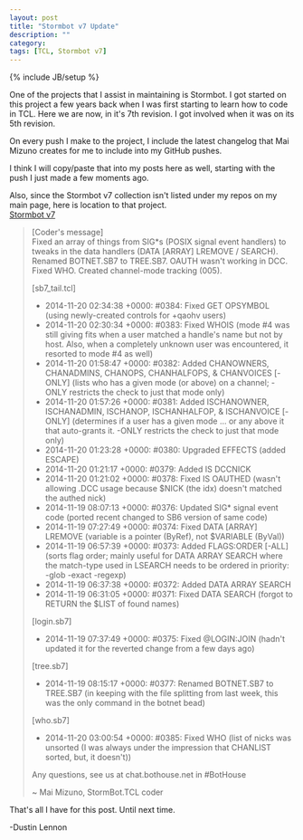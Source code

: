 ```yaml
---
layout: post
title: "Stormbot v7 Update"
description: ""
category: 
tags: [TCL, Stormbot v7]
---
```

{% include JB/setup %}

One of the projects that I assist in maintaining is Stormbot. I got started on this project a few years back when I was first
starting to learn how to code in TCL. Here we are now, in it's 7th revision. I got involved when it was on its 5th revision.

On every push I make to the project, I include the latest changelog that Mai Mizuno creates for me to include into my GitHub
pushes.

I think I will copy/paste that into my posts here as well, starting with the push I just made a few moments ago.

Also, since the Stormbot v7 collection isn't listed under my repos on my main page, here is location to that project.<br />
[Stormbot v7](https://github.com/StormbotTCL/Stormbot7)

> [Coder's message] <br />
> Fixed an array of things from SIG*s (POSIX signal event handlers) to tweaks in the data handlers (DATA [ARRAY] LREMOVE / SEARCH). Renamed BOTNET.SB7 to TREE.SB7. OAUTH wasn't working in DCC. Fixed WHO. Created channel-mode tracking (005).
> 
> [sb7_tail.tcl] <br />
>  * 2014-11-20 02:34:38 +0000: #0384: Fixed GET OPSYMBOL (using newly-created controls for +qaohv users) <br />
>  * 2014-11-20 02:30:34 +0000: #0383: Fixed WHOIS (mode #4 was still giving fits when a user matched a handle's name but not by host. Also, when a completely unknown user was encountered, it resorted to mode #4 as well) <br />
>  * 2014-11-20 01:58:47 +0000: #0382: Added CHANOWNERS, CHANADMINS, CHANOPS, CHANHALFOPS, & CHANVOICES [-ONLY] (lists who has a given mode (or above) on a channel; -ONLY restricts the check to just that mode only) <br />
>  * 2014-11-20 01:57:26 +0000: #0381: Added ISCHANOWNER, ISCHANADMIN, ISCHANOP, ISCHANHALFOP, & ISCHANVOICE [-ONLY] (determines if a user has a given mode ... or any above it that auto-grants it. -ONLY restricts the check to just that mode only) <br />
>  * 2014-11-20 01:23:28 +0000: #0380: Upgraded EFFECTS (added ESCAPE) <br />
>  * 2014-11-20 01:21:17 +0000: #0379: Added IS DCCNICK <br />
>  * 2014-11-20 01:21:02 +0000: #0378: Fixed IS OAUTHED (wasn't allowing .DCC usage because $NICK (the idx) doesn't matched the authed nick) <br />
>  * 2014-11-19 08:07:13 +0000: #0376: Updated SIG* signal event code (ported recent changed to SB6 version of same code) <br />
>  * 2014-11-19 07:27:49 +0000: #0374: Fixed DATA [ARRAY] LREMOVE (variable is a pointer (ByRef), not $VARIABLE (ByVal)) <br />
>  * 2014-11-19 06:57:39 +0000: #0373: Added FLAGS:ORDER [-ALL] (sorts flag order; mainly useful for DATA ARRAY SEARCH where the match-type used in LSEARCH needs to be ordered in priority: -glob -exact -regexp) <br />
>  * 2014-11-19 06:37:38 +0000: #0372: Added DATA ARRAY SEARCH <br />
>  * 2014-11-19 06:31:05 +0000: #0371: Fixed DATA SEARCH (forgot to RETURN the $LIST of found names) <br />
> 
> [login.sb7] <br />
>  * 2014-11-19 07:37:49 +0000: #0375: Fixed @LOGIN:JOIN (hadn't updated it for the reverted change from a few days ago) <br />
> 
> [tree.sb7] <br />
>  * 2014-11-19 08:15:17 +0000: #0377: Renamed BOTNET.SB7 to TREE.SB7 (in keeping with the file splitting from last week, this was the only command in the botnet bead) <br />
> 
> [who.sb7] <br />
>  * 2014-11-20 03:00:54 +0000: #0385: Fixed WHO (list of nicks was unsorted (I was always under the impression that CHANLIST sorted, but, it doesn't)) <br />
> 
> Any questions, see us at chat.bothouse.net in #BotHouse <br />
> 
> ~ Mai Mizuno, StormBot.TCL coder

That's all I have for this post. Until next time.

-Dustin Lennon
